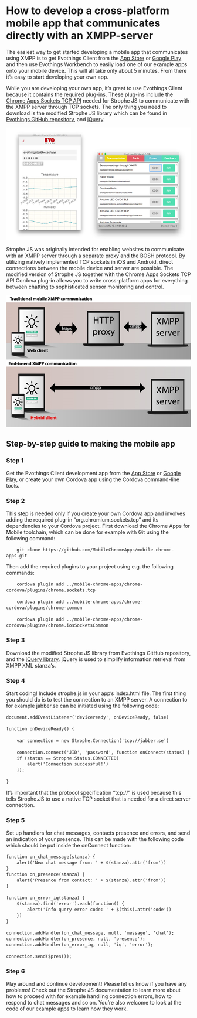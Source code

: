 # How to develop a cross-platform mobile app that communicates directly with an XMPP-server

The easiest way to get started developing a mobile app that communicates using XMPP is to get Evothings Client from the [App Store](https://itunes.apple.com/app/evothings-client/id848974292?mt=8) or [Google Play](https://play.google.com/store/apps/details?id=com.evothings.evothingsclient&hl=en) and then use Evothings Workbench to easily load one of our example apps onto your mobile device. This will all take only about 5 minutes. From there it’s easy to start developing your own app.

While you are developing your own app, it’s great to use Evothings Client because it contains the required plug-ins. These plug-ins include the [Chrome Apps Sockets TCP API](https://github.com/MobileChromeApps/mobile-chrome-apps/tree/master/chrome-cordova/plugins/chrome.sockets.tcp) needed for Strophe JS to communicate with the XMPP server through TCP sockets. The only thing you need to download is the modified Strophe JS library which can be found in [Evothings GitHub repository](https://github.com/evothings/xmpp-hybrid-app-examples), and [jQuery](http://jquery.com/download/).

![Sensors example application.](sensors-example-app.jpg)

Strophe JS was originally intended for enabling websites to communicate with an XMPP server through a separate proxy and the BOSH protocol. By utilizing natively implemented TCP sockets in iOS and Android, direct connections between the mobile device and server are possible. The modified version of Strophe JS together with the Chrome Apps Sockets TCP API Cordova plug-in allows you to write cross-platform apps for everything between chatting to sophisticated sensor monitoring and control.

![Communication flow in hybrid mobile application.](hybrid-app-xmpp-communication.jpg)

## Step-by-step guide to making the mobile app

### Step 1
Get the Evothings Client development app from the [App Store](https://itunes.apple.com/app/evothings-client/id848974292?mt=8) or [Google Play](https://play.google.com/store/apps/details?id=com.evothings.evothingsclient&hl=en), or create your own Cordova app using the Cordova command-line tools. 

### Step 2
This step is needed only if you create your own Cordova app and involves adding the required plug-in “org.chromium.sockets.tcp” and its dependencies to your Cordova project. First download the Chrome Apps for Mobile toolchain, which can be done for example with Git using the following command:

		git clone https://github.com/MobileChromeApps/mobile-chrome-apps.git

Then add the required plugins to your project using e.g. the following commands:

		cordova plugin add ../mobile-chrome-apps/chrome-cordova/plugins/chrome.sockets.tcp
		
		cordova plugin add ../mobile-chrome-apps/chrome-cordova/plugins/chrome-common
		
		cordova plugin add ../mobile-chrome-apps/chrome-cordova/plugins/chrome.iosSocketsCommon

### Step 3
Download the modified Strophe JS library from Evothings GitHub repository, and the [jQuery library](http://jquery.com/download/). jQuery is used to simplify information retrieval from XMPP XML stanza’s.

### Step 4
Start coding! Include strophe.js in your app’s index.html file. The first thing you should do is to test the connection to an XMPP server. A connection to for example jabber.se can be initiated using the following code:

	document.addEventListener('deviceready', onDeviceReady, false)
	
	function onDeviceReady() {
	
		var connection = new Strophe.Connection('tcp://jabber.se')
	
		connection.connect('JID', 'password', function onConnect(status) {
		if (status == Strophe.Status.CONNECTED)
			alert('Connection successful!')
		});

	}

It’s important that the protocol specification “tcp://” is used because this tells Strophe.JS to use a native TCP socket that is needed for a direct server connection.

### Step 5
Set up handlers for chat messages, contacts presence and errors, and send an indication of your presence. This can be made with the following code which should be put inside the onConnect function:

	function on_chat_message(stanza) {
		alert('New chat message from: ' + $(stanza).attr('from'))
	}
	function on_presence(stanza) {
		alert('Presence from contact: ' + $(stanza).attr('from'))
	}

	function on_error_iq(stanza) {
		$(stanza).find('error').each(function() {
			alert('Info query error code: ' + $(this).attr('code'))
		})
	}

	connection.addHandler(on_chat_message, null, 'message', 'chat');
	connection.addHandler(on_presence, null, 'presence');
	connection.addHandler(on_error_iq, null, 'iq', 'error');

	connection.send($pres());

### Step 6
Play around and continue development! Please let us know if you have any problems! Check out the Strophe JS documentation to learn more about how to proceed with for example handling connection errors, how to respond to chat messages and so on. You’re also welcome to look at the code of our example apps to learn how they work.

